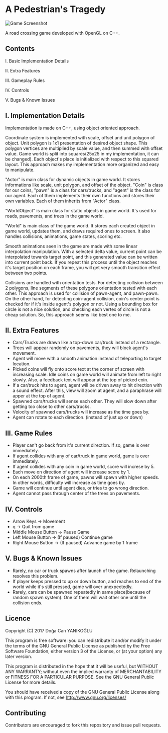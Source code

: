 # A Pedestrian's Tragedy

![Game Screenshot](https://i.hizliresim.com/AL9zjX.png)

A road crossing game developed with OpenGL on C++.

## Contents

I. Basic Implementation Details

II. Extra Features

III. Gameplay Rules

IV. Controls

V. Bugs & Known Issues



I. Implementation Details
-------------------------
Implementation is made on C++, using object oriented approach. 

Coordinate system is implemented with scale, offset and unit polygon of object. Unit polygon is 1x1 presentation of desired object shape. This polygon vertices are multiplied by scale value, and then summed with offset value. Game world is split into squares(25x25 in my implementation, it can be changed). Each object's place is initialized with respect to this squared layout. This approach makes my implementation more organized and easy to manipulate.

"Actor" is main class for dynamic objects in game world. It stores informations like scale, unit polygon, and offset of the object. "Coin" is class for our coins, "pawn" is a class for cars/trucks, and "agent" is the class for our agent. Each of them implements their own functions and stores their own variables. Each of them inherits from "Actor" class.

"WorldObject" is main class for static objects in game world. It's used for roads, pavements, and trees in the game world.

"World" is main class of the game world. It stores each created object in game world, updates them, and draws required ones to screen. It also handles collisions, animations, game states, scoring etc.

Smooth animations seen in the game are made with some linear interpolation manipulation. With a selected delta value, current point can be interpolated towards target point, and this generated value can be written into current point back. If you repeat this process until the object reaches it's target position on each frame, you will get very smooth transition effect between two points.

Collisions are handled with orientation tests. For detecting collision between 2 polygons, line segments of these polygons orientation tested with each other. This approach is used for collision of pawn-agent, and pawn-pawn. On the other hand, for detecting coin-agent collision, coin's center point is checked for if it's inside agent's polygon or not. Using a bounding box for circle is not a nice solution, and checking each vertex of circle is not a cheap solution. So, this approach seems like best one to me.


II. Extra Features
------------------
- Cars/Trucks are drawn like a top-down car/truck instead of a rectangle.
- Trees will appear randomly on pavements, they will block agent's movement.
- Agent will move with a smooth animation instead of teleporting to target location.
- Picked coins will fly onto score text at the corner of screen with increasing scale. Idle coins on game world will animate from left to right slowly. Also, a feedback text will appear at the top of picked coin.
- If a car/truck hits to agent, agent will be driven away to hit direction with a sound effect. After this, view will zoom at agent, and a paraphrase will apper at the top of agent.
- Spawned cars/trucks will sense each other. They will slow down after getting too close to other cars/trucks.
- Velocity of spawned cars/trucks will increase as the time goes by.
- Agent can rotate to each direction. (instead of just up or down)


III. Game Rules
-------------------
- Player can't go back from it's current direction. If so, game is over immediately.
- If agent collides with any of car/truck in game world, game is over immediately.
- If agent collides with any coin in game world, score will increse by 5.
- Each move on direction of agent will increase score by 1.
- On each 2000th frame of game, pawns will spawn with higher speeds. In other words, difficulty will increase as time goes by.
- Game will continue until agent dies, or tries to go wrong direction.
- Agent cannot pass through center of the trees on pavements.


IV. Controls
------------
- Arrow Keys -> Movement
- q -> Quit from game
- Middle Mouse Button -> Pause Game
- Left Mouse Button -> (If paused) Continue game
- Right Mouse Button -> (If paused) Advance game by 1 frame


V. Bugs & Known Issues
-----------------------
- Rarely, no car or truck spawns after launch of the game. Relaunching resolves this problem.
- If player keeps pressed to up or down button, and reaches to end of the world while it's still pressed, game will over unexpectedly.
- Rarely, cars can be spawned repeatedly in same place(because of random spawn system). One of them will wait other one until the collision ends.

## Licence

Copyright (C) 2017 Doğa Can YANIKOĞLU

This program is free software: you can redistribute it and/or modify it under the terms of the GNU General Public License as published by the Free Software Foundation, either version 3 of the License, or (at your option) any later version.

This program is distributed in the hope that it will be useful, but WITHOUT ANY WARRANTY; without even the implied warranty of MERCHANTABILITY or FITNESS FOR A PARTICULAR PURPOSE. See the GNU General Public License for more details.

You should have received a copy of the GNU General Public License along with this program. If not, see http://www.gnu.org/licenses/

## Contributing

Contributors are encouraged to fork this repository and issue pull requests.
